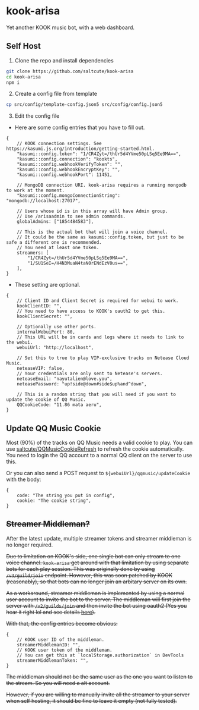 # kook-arisa

Yet another KOOK music bot, with a web dashboard.

## Self Host

1. Clone the repo and install dependencies

```bash
git clone https://github.com/saltcute/kook-arisa
cd kook-arisa
npm i
```

2. Create a config file from template

```bash
cp src/config/template-config.json5 src/config/config.json5
```

3. Edit the config file

-   Here are some config entries that you have to fill out.

```json5
{
    // KOOK connection settings. See https://kasumi.js.org/introduction/getting-started.html.
    "kasumi::config.token": "1/CR4Zyt=/thUr5d4YVme50pLSq5Ee9MA==",
    "kasumi::config.connection": "kookts",
    "kasumi::config.webhookVerifyToken": "",
    "kasumi::config.webhookEncryptKey": "",
    "kasumi::config.webhookPort": 11451,

    // MongoDB connection URI. kook-arisa requires a running mongodb to work at the moment.
    "kasumi::config.mongoConnectionString": "mongodb://localhost:27017",

    // Users whose id is in this array will have Admin group.
    // Use /arisaadmin to see admin commands.
    globalAdmins: ["1854484583"],

    // This is the actual bot that will join a voice channel.
    // It could be the same as kasumi::config.token, but just to be safe a different one is recommended.
    // You need at least one token.
    streamers: [
        "1/CR4Zyt=/thUr5d4YVme50pLSq5Ee9MA==",
        "1/SU1SeI=/H4N3MuaN4taN0rENdEzV0us==",
    ],
}
```

-   These setting are optional.

```json5
{
    // Client ID and Client Secret is required for webui to work.
    kookClientID: "",
    // You need to have access to KOOK's oauth2 to get this.
    kookClientSecret: "",

    // Optionally use other ports.
    internalWebuiPort: 80,
    // This URL will be in cards and logs where it needs to link to the webui.
    webuiUrl: "http://localhost",

    // Set this to true to play VIP-exclusive tracks on Netease Cloud Music.
    neteaseVIP: false,
    // Your credentials are only sent to Netease's servers.
    neteaseEmail: "nayutalien@love.you",
    neteasePassword: "up!side@down#side$up%and^down",

    // This is a random string that you will need if you want to update the cookie of QQ Music.
    QQCookieCode: "11.86 mata aeru",
}
```

## Update QQ Music Cookie

Most (90%) of the tracks on QQ Music needs a valid cookie to play. You can use [saltcute/QQMusicCookieRefresh](https://github.com/saltcute/QQMusicCookieRefresh) to refresh the cookie automatically. You need to login the QQ account to a normal QQ client on the server to use this.

Or you can also send a POST request to `${webuiUrl}/qqmusic/updateCookie` with the body:

```json5
{
    code: "The string you put in config",
    cookie: "The cookie string",
}
```

## ~~Streamer Middleman?~~

After the latest update, multiple streamer tokens and streamer middleman is no longer required.

~~Due to limitation on KOOK's side, one single bot can only stream to one voice channel. `kook-arisa` get around with that limitation by using separate bots for each play session. This was originally done by using `/v3/guild/join` endpoint. However, this was soon patched by KOOK (reasonably), so that bots can no longer join an arbitary server on its own.~~

~~As a workaround, streamer middleman is implemented by using a normal user account to invite the bot to the server. The middleman will first join the server with `/v2/guilds/join` and then invite the bot using oauth2 (Yes you hear it right lol and see details [here](./src/menu/arisa/playback/local/controller.ts#L128-L161)).~~

~~With that, the config entries become obvious:~~

```json5
{
    // KOOK user ID of the middleman.
    streamerMiddlemanID: "",
    // KOOK user token of the middleman.
    // You can get this at `localStorage.authorization` in DevTools
    streamerMiddlemanToken: "",
}
```

~~The middleman should not be the same user as the one you want to listen to the stream. So you will need a alt account.~~

~~However, if you are willing to manually invite all the streamer to your server when self hosting, it should be fine to leave it empty (not fully tested).~~

